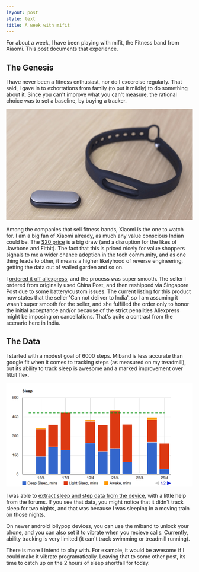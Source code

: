 ```yaml
---
layout: post
style: text
title: A week with mifit
---
```


For about a week, I have been playing with mifit, the Fitness band from Xiaomi. This post documents that experience.

The Genesis
-----------

I have never been a fitness enthusiast, nor do I excercise regularly. That said, I gave in to exhortations from family (to put it mildly) to do something about it. Since you can't improve what you can't measure, the rational choice was to set a baseline, by buying a tracker.

![the fitness band](/img/xiaomi.png)

Among the companies that sell fitness bands, Xiaomi is the one to watch for. I am a big fan of Xiaomi already, as much any value conscious Indian could be. The [$20 price](http://s.click.aliexpress.com/e/v3ny3bY7Q) is a big draw (and a disruption for the likes of Jawbone and Fitbit). The fact that this is priced nicely for value shoppers signals to me a wider chance adoption in the tech community, and as one thing leads to other, it means a higher likelyhood of reverse engineering, getting the data out of walled garden and so on. 

I [ordered it off aliexpress](http://s.click.aliexpress.com/e/v3ny3bY7Q), and the process was super smooth. The seller I ordered from originally used China Post, and then reshipped via Singapore Post due to some battery/custom issues. The current listing for this product now states that the seller 'Can not deliver to India', so I am assuming it wasn't super smooth for the seller, and she fulfilled the order only to honor the initial acceptance and/or because of the strict penalities Aliexpress might be imposing on cancellations. That's quite a contrast from the scenario here in India.

The Data
--------

I started with a modest goal of 6000 steps. Miband is less accurate than google fit when it comes to tracking steps (as measured on my treadmill), but its ability to track sleep is awesome and a marked improvement over fitbit flex.

![sleep data](/img/sleep.png)

I was able to [extract sleep and step data from the device](http://qzaidi.github.io/miband/mi_data.html), with a little help from the forums. If you see that data, you might notice that it didn't track sleep for two nights, and that was because I was sleeping in a moving train on those nights.

On newer android lollypop devices, you can use the miband to unlock your phone, and you can also set it to vibrate when you recieve calls. Currently, ability tracking is very limited (it can't track swimming or treadmill running).

There is more I intend to play with. For example, it would be awesome if I could make it vibrate programatically. Leaving that to some other post, its time to catch up on the 2 hours of sleep shortfall for today.
